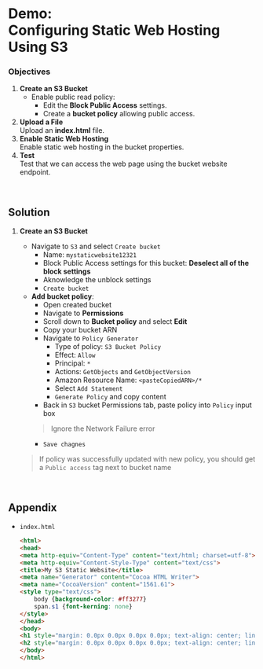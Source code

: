 # Demo:<br>Configuring Static Web Hosting Using S3

### Objectives
1. **Create an S3 Bucket**
   - Enable public read policy:
     - Edit the **Block Public Access** settings.
     - Create a **bucket policy** allowing public access.
2. **Upload a File**<br>Upload an **index.html** file.
3. **Enable Static Web Hosting**<br>Enable static web hosting in the bucket properties.
4. **Test**<br>Test that we can access the web page using the bucket website endpoint.


<br>

## Solution
1. **Create an S3 Bucket**
   - Navigate to `S3` and select `Create bucket`
     - Name: `mystaticwebsite12321`
     - Block Public Access settings for this bucket: **Deselect all of the block settings**
     - Aknowledge the unblock settings
     - `Create bucket`
   - **Add bucket policy**:
     - Open created bucket
     - Navigate to **Permissions**
     - Scroll down to **Bucket policy** and select **Edit**
     - Copy your bucket ARN
     - Navigate to `Policy Generator`
       - Type of policy: `S3 Bucket Policy`
       - Effect: `Allow`
       - Principal: `*`
       - Actions: `GetObjects` and `GetObjectVersion`
       - Amazon Resource Name: `<pasteCopiedARN>/*`
       - Select `Add Statement`
       - `Generate Policy` and copy content
     - Back in `S3` bucket Permissions tab, paste policy into `Policy` input box
     > Ignore the Network Failure error
     - `Save chagnes`

    > If policy was successfully updated with new policy, you should get a `Public access` tag next to bucket name










<br>

## Appendix
- `index.html`

    ```html
    <html>
    <head>
    <meta http-equiv="Content-Type" content="text/html; charset=utf-8">
    <meta http-equiv="Content-Style-Type" content="text/css">
    <title>My S3 Static Website</title>
    <meta name="Generator" content="Cocoa HTML Writer">
    <meta name="CocoaVersion" content="1561.61">
    <style type="text/css">
        body {background-color: #ff3277}
        span.s1 {font-kerning: none}
    </style>
    </head>
    <body>
    <h1 style="margin: 0.0px 0.0px 0.0px 0.0px; text-align: center; line-height: 80.0px; font: 70.0px Arial; color: #000000; -webkit-text-stroke: #000000"><span class="s1">Hello Cloud Gurus!</span></h1>
    <h2 style="margin: 0.0px 0.0px 0.0px 0.0px; text-align: center; line-height: 32.0px; font: 28.0px Arial; color: #000000; -webkit-text-stroke: #000000"><span class="s1">Congratulations! You have created a static wesbite, which is running on S3!</span></h2>
    </body>
    </html>
    ```